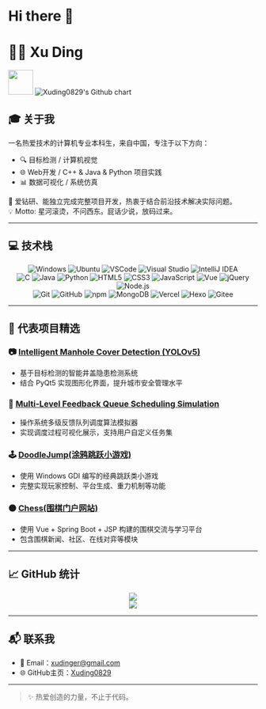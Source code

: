 # Hi there 👋
# 🧑🏻 Xu Ding  
<img src="https://media.giphy.com/media/VgCDAzcKvsR6OM0uWg/giphy.gif" width="50">

<img alt="Xuding0829's Github chart" src="https://ghchart.rshah.org/Xuding0829" />

## 🎓 关于我

一名热爱技术的计算机专业本科生，来自中国，专注于以下方向：

- 🔍 目标检测 / 计算机视觉  
- 🌐 Web开发 / C++ & Java & Python 项目实践  
- 📊 数据可视化 / 系统仿真  

🧠 爱钻研、能独立完成完整项目开发，热衷于结合前沿技术解决实际问题。  
💡 Motto: 星河滚烫，不问西东。屁话少说，放码过来。

---

## 💻 技术栈  

<div align="center">
  <p>
    <img alt="Windows" src="https://img.shields.io/badge/-Windows-3b79a8?style=flat-square&logo=Windows&logoColor=white" />
    <img alt="Ubuntu" src="https://img.shields.io/badge/-Ubuntu-DB652A?style=flat-square&logo=ubuntu&logoColor=white" />
    <img alt="VSCode" src="https://img.shields.io/badge/VSCode-blue?style=flat-square&logo=visual-studio-code&logoColor=white" />
    <img alt="Visual Studio" src="https://img.shields.io/badge/Visual%20Studio-6f2077?style=flat-square&logo=visual-studio&logoColor=white" />
    <img alt="IntelliJ IDEA" src="https://img.shields.io/badge/IntelliJ%20IDEA-black?style=flat-square&logo=IntelliJ%20IDEA&logoColor=white" />
    <br />
    <img alt="C" src="https://img.shields.io/badge/C-00569e?style=flat-square&logo=C&logoColor=white" />
    <img alt="Java" src="https://img.shields.io/badge/Java-ff0200?style=flat-square&logo=java&logoColor=white" />
    <img alt="Python" src="https://img.shields.io/badge/Python-306998?style=flat-square&logo=python&logoColor=white" />
    <img alt="HTML5" src="https://img.shields.io/badge/-HTML5-E34F26?style=flat-square&logo=html5&logoColor=white" />
    <img alt="CSS3" src="https://img.shields.io/badge/-CSS3-3a95ff?style=flat-square&logo=css3&logoColor=white" />
    <img alt="JavaScript" src="https://img.shields.io/badge/-JavaScript-ffaf24?style=flat-square&logo=javascript&logoColor=white" />
    <img alt="Vue" src="https://img.shields.io/badge/-Vue-42b883?style=flat-square&logo=vue.js&logoColor=white" />
    <img alt="jQuery" src="https://img.shields.io/badge/-jQuery-0769AD?style=flat-square&logo=jquery&logoColor=white" />
    <img alt="Node.js" src="https://img.shields.io/badge/-NodeJS-43853d?style=flat-square&logo=Node.js&logoColor=white" />
    <br />
    <img alt="Git" src="https://img.shields.io/badge/-Git-F05032?style=flat-square&logo=git&logoColor=white" />
    <img alt="GitHub" src="https://img.shields.io/badge/-GitHub-1d1c1c?style=flat-square&logo=github&logoColor=white" />
    <img alt="npm" src="https://img.shields.io/badge/-NPM-CB3837?style=flat-square&logo=npm&logoColor=white" />
    <img alt="MongoDB" src="https://img.shields.io/badge/-MongoDB-13aa52?style=flat-square&logo=mongodb&logoColor=white" />
    <img alt="Vercel" src="https://img.shields.io/badge/-Vercel-1f1f1f?style=flat-square&logo=vercel&logoColor=white" />
    <img alt="Hexo" src="https://img.shields.io/badge/-Hexo-4283cd?style=flat-square&logo=hexo&logoColor=white" />
    <img alt="Gitee" src="https://img.shields.io/badge/-Gitee-c72726?style=flat-square&logo=gitee&logoColor=white" />
  </p>
</div>

---

## 🚀 代表项目精选

### 📷 [Intelligent Manhole Cover Detection (YOLOv5)](https://github.com/Xuding0829/Well)
- 基于目标检测的智能井盖隐患检测系统
- 结合 PyQt5 实现图形化界面，提升城市安全管理水平  

### 🧮 [Multi-Level Feedback Queue Scheduling Simulation](https://github.com/Xuding0829/MFQ)
- 操作系统多级反馈队列调度算法模拟器
- 实现调度过程可视化展示，支持用户自定义任务集

### 🕹️ [DoodleJump(涂鸦跳跃小游戏)](https://github.com/Xuding0829/DoodleJump)
- 使用 Windows GDI 编写的经典跳跃类小游戏
- 完整实现玩家控制、平台生成、重力机制等功能

### ⚫ [Chess(围棋门户网站)](https://github.com/Xuding0829/Chess)
- 使用 Vue + Spring Boot + JSP 构建的围棋交流与学习平台
- 包含围棋新闻、社区、在线对弈等模块

---

## 📈 GitHub 统计

<div align="center">
  <img src="https://github-readme-stats.vercel.app/api?username=Xuding0829&show_icons=true&theme=tokyonight" />
  <br/>
  <img src="https://github-readme-activity-graph.vercel.app/graph?username=Xuding0829" />
</div>

---

## 📬 联系我

- 📮 Email：xudinger@gmail.com  
- 🌐 GitHub主页：[Xuding0829](https://github.com/Xuding0829)

---

> ✨ 热爱创造的力量，不止于代码。

